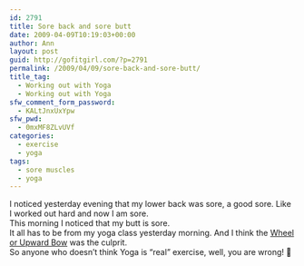```yaml
---
id: 2791
title: Sore back and sore butt
date: 2009-04-09T10:19:03+00:00
author: Ann
layout: post
guid: http://gofitgirl.com/?p=2791
permalink: /2009/04/09/sore-back-and-sore-butt/
title_tag:
  - Working out with Yoga
  - Working out with Yoga
sfw_comment_form_password:
  - KALtJnxUxYpw
sfw_pwd:
  - 0mxMF8ZLvUVf
categories:
  - exercise
  - yoga
tags:
  - sore muscles
  - yoga
---
```

I noticed yesterday evening that my lower back was sore, a good sore. Like I worked out hard and now I am sore.  
This morning I noticed that my butt is sore.  
It all has to be from my yoga class yesterday morning. And I think the [Wheel or Upward Bow](http://www.yogajournal.com/poses/473) was the culprit.  
So anyone who doesn&#8217;t think Yoga is &#8220;real&#8221; exercise, well, you are wrong! 🙂
